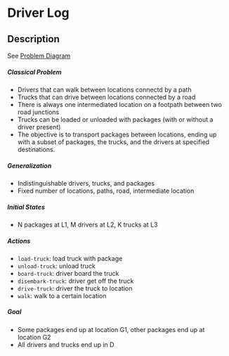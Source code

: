 # Driver Log

## Description

See [Problem Diagram](driverlog.png)

##### Classical Problem
- Drivers that can walk between locations connectd by a path
- Trucks that can drive between locations connected by a road
- There is always one intermediated location on a footpath between two road junctions
- Trucks can be loaded or unloaded with packages (with or without a driver present)
- The objective is to transport packages between locations, ending up with a subset of packages, the trucks, and the drivers at specified destinations. 

##### Generalization
- Indistinguishable drivers, trucks, and packages
- Fixed number of locations, paths, road, intermediate location

##### Initial States
- N packages at L1, M drivers at L2, K trucks at L3

##### Actions
- `load-truck`: load truck with package
- `unload-truck`: unload truck
- `board-truck`: driver board the truck
- `disembark-truck`: driver get off the truck
- `drive-truck`: driver the truck to location
- `walk`: walk to a certain location

##### Goal
- Some packages end up at location G1, other packages end up at location G2
- All drivers and trucks end up in D